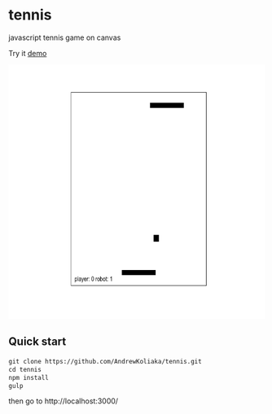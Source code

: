 # tennis
javascript tennis game on canvas

Try it  [demo](http://andrewkoliaka.github.io/tennis/)

<img src="./screen.png" height="500">

## Quick start
```
git clone https://github.com/AndrewKoliaka/tennis.git
cd tennis
npm install
gulp
```
then go to http://localhost:3000/

